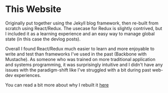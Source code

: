 # This Website
Originally put together using the Jekyll blog framework, then re-built from scratch using React/Redux. The usecase for Redux is slightly contrived, but I included it as a learning experience and an easy way to manage global state (in this case the devlog posts).

Overall I found React/Redux much easier to learn and more enjoyable to write and test than frameworks I've used in the past (Backbone with Mustache). As someone who was trained on more traditional application and systems programming, it was surprisingly intuitive and I didn't have any issues with the paradigm-shift like I've struggled with a bit during past web-dev experiences.

You can read a bit more about why I rebuilt it [here](https://threedliams.github.io/post/why-rebuild)